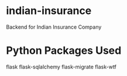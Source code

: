 # indian-insurance
Backend for Indian Insurance Company


# Python Packages Used
flask
flask-sqlalchemy
flask-migrate
flask-wtf